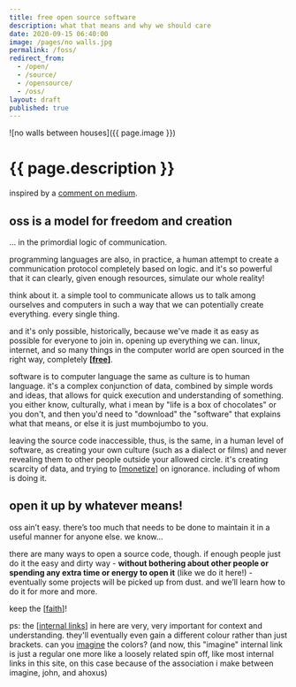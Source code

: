 ```yaml
---
title: free open source software
description: what that means and why we should care
date: 2020-09-15 06:40:00
image: /pages/no walls.jpg
permalink: /foss/
redirect_from:
  - /open/
  - /source/
  - /opensource/
  - /oss/
layout: draft
published: true
---
```


![no walls between houses]({{ page.image }})

# {{ page.description }}

inspired by a [comment on medium](https://link.medium.com/J73Rb8HjJZ).

## oss is a model for freedom and creation

... in the primordial logic of communication.

programming languages are also, in practice, a human attempt to create a communication protocol completely based on logic. and it's so powerful that it can clearly, given enough resources, simulate our whole reality!

think about it. a simple tool to communicate allows us to talk among ourselves and computers in such a way that we can potentially create everything. every single thing.

and it's only possible, historically, because we've made it as easy as possible for everyone to join in. opening up everything we can. linux, internet, and so many things in the computer world are open sourced in the right way, completely **[[free](/free)]**.

software is to computer language the same as culture is to human language. it's a complex conjunction of data, combined by simple words and ideas, that allows for quick execution and understanding of something. you either know, culturally, what i mean by "life is a box of chocolates" or you don't, and then you'd need to "download" the "software" that explains what that means, or else it is just mumbojumbo to you.

leaving the source code inaccessible, thus, is the same, in a human level of software, as creating your own culture (such as a dialect or films) and never revealing them to other people outside your allowed circle. it's creating scarcity of data, and trying to [[monetize](/capitalism)] on ignorance. including of whom is doing it.

## open it up by whatever means!

oss ain’t easy. there’s too much that needs to be done to maintain it in a useful manner for anyone else. we know…

there are many ways to open a source code, though. if enough people just do it the easy and dirty way - **without bothering about other people or spending any extra time or energy to open it** (like we do it here!) - eventually some projects will be picked up from dust. and we’ll learn how to do it for more and more.

keep the [[faith](/random)]!

ps: the [[internal links](/wiki)] in here are very, very important for context and understanding. they'll eventually even gain a different colour rather than just brackets. can you [imagine](/ahoxus) the colors? (and now, this "imagine" internal link is just a regular one more like a loosely related spin off, like most internal links in this site, on this case because of the association i make between imagine, john, and ahoxus)

